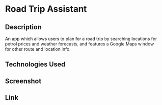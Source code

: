 # Road Trip Assistant
## Description
An app which allows users to plan for a road trip by searching locations for petrol prices and weather forecasts, and features a Google Maps window for other route and location info.
## Technologies Used
## Screenshot
## Link

